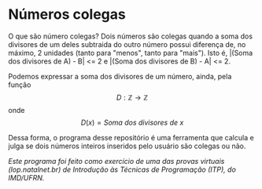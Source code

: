 # Números colegas

O que são número colegas? Dois números são colegas quando a soma dos divisores de um deles subtraida do outro número possui diferença de, no máximo, 2 unidades (tanto para "menos", tanto para "mais"). Isto é, |(Soma dos divisores de A) - B| <= 2 e |(Soma dos divisores de B) - A| <= 2.

Podemos expressar a soma dos divisores de um número, ainda, pela função $$D : \mathbb{Z} \rightarrow \mathbb{Z}$$ onde $$D(x) = \textit{Soma dos divisores de x}$$

Dessa forma, o programa desse repositório é uma ferramenta que calcula e julga se dois números inteiros inseridos pelo usuário são colegas ou não. 

_Este programa foi feito como exercício de uma das provas virtuais (lop.natalnet.br) de Introdução às Técnicas de Programação (ITP), do IMD/UFRN._
